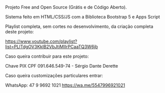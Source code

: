 Projeto Free and Open Source (Grátis e de Código Aberto).

Sistema feito em HTML/CSS/JS com a Biblioteca Bootstrap 5 e Apps Script

Playlist completa, sem cortes no desenvolvimento, da criação completa deste projeto:

https://www.youtube.com/playlist?list=PLlTdgOV3KklB2VbJtiMIIrPCaaTQ3W6jb

Caso queira contribuir para este projeto:

Chave PIX CPF 091.646.549-74 - Sérgio Dante Derette

Caso queira customizações particulares entrar:

WhatsApp: 47 9 9692 1021
https://wa.me/5547996921021
